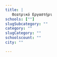 ```yaml
---
title: |
   Θεατρικό Εργαστήρι
schools: [""]
slugSubcategory: ""
category: ""
slugCategory: ""
schoolscount: ""
city: ""

---
```


